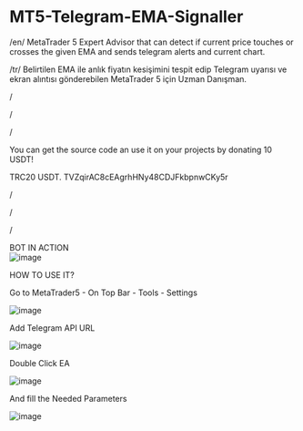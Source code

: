 # MT5-Telegram-EMA-Signaller
/en/ MetaTrader 5 Expert Advisor that can detect if current price touches or crosses the given EMA and sends telegram alerts and current chart.


/tr/ Belirtilen EMA ile anlık fiyatın kesişimini tespit edip Telegram uyarısı ve ekran alıntısı gönderebilen MetaTrader 5 için Uzman Danışman.

/

/

/

You can get the source code an use it on your projects by donating 10 USDT!

TRC20 USDT. TVZqirAC8cEAgrhHNy48CDJFkbpnwCKy5r

/

/

/






BOT IN ACTION                                               
![image](https://github.com/user-attachments/assets/8f3fef38-c64a-4bbe-aade-bba52c3fda9c)


HOW TO USE IT?



Go to MetaTrader5 - On Top Bar - Tools - Settings 


![image](https://github.com/user-attachments/assets/fe0198d6-ce21-4b75-b331-282448c3dd95)


Add Telegram API URL

![image](https://github.com/user-attachments/assets/6ea4bd19-b9ba-4877-a44f-5b13df051057)


Double Click EA

![image](https://github.com/user-attachments/assets/c329712d-e610-4ae7-8acf-a311dec1e7ea)

And fill the Needed Parameters

![image](https://github.com/user-attachments/assets/e266548e-2403-4bb9-935b-c4fb6107a163)





